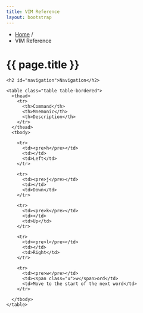 ```yaml
---
title: VIM Reference
layout: bootstrap 
---
```


<div class="row">
  <div class="span12">
    <ul class="breadcrumb">
      <li>
        <a href="/">Home</a> <span class="divider">/</span>
      </li>
      <li class="active">VIM Reference</li>
    </ul>
    <h1 class="page-header">{{ page.title }}</h1>
  </div>

  <div class="span6">

    <h2 id="navigation">Navigation</h2>

    <table class="table table-bordered">
      <thead>
        <tr>
          <th>Command</th>
          <th>Mnemonic</th>
          <th>Description</th>
        </tr>
      </thead>
      <tbody>

        <tr>
          <td><pre>h</pre></td>
          <td></td>
          <td>Left</td>
        </tr>

        <tr>
          <td><pre>j</pre></td>
          <td></td>
          <td>Down</td>
        </tr>

        <tr>
          <td><pre>k</pre></td>
          <td></td>
          <td>Up</td>
        </tr>

        <tr>
          <td><pre>l</pre></td>
          <td></td>
          <td>Right</td>
        </tr>

        <tr>
          <td><pre>w</pre></td>
          <td><span class="u">w</span>ord</td>
          <td>Move to the start of the next word</td>
        </tr>

      </tbody>
    </table>

  </div>
</div>
